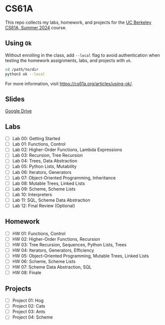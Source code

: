 # CS61A
This repo collects my labs, homework, and projects for the [UC Berkeley CS61A, Summer 2024](https://cs61a.org/lab/lab00/) course.

## Using `Ok` 
Without enrolling in the class, add `--local` flag to avoid authentication when testing the homework assignments, labs, and projects with `ok`.
```bash
cd /path/to/dir
python3 ok --local
```
For more information, visit https://cs61a.org/articles/using-ok/.

## Slides
[Google Drive](https://drive.google.com/drive/folders/1I1N4RVM4NI44g2SG_h7WZEsm_hh8b3kG?usp=sharing)

## Labs
- [ ] Lab 00: Getting Started
- [ ] Lab 01: Functions, Control
- [ ] Lab 02: Higher-Order Functions, Lambda Expressions
- [ ] Lab 03: Recursion, Tree Recursion
- [ ] Lab 04: Trees, Data Abstraction
- [ ] Lab 05: Python Lists, Mutability
- [ ] Lab 06: Iterators, Generators
- [ ] Lab 07: Object-Oriented Programming, Inheritance
- [ ] Lab 08: Mutable Trees, Linked Lists
- [ ] Lab 09: Scheme, Scheme Lists
- [ ] Lab 10: Interpreters
- [ ] Lab 11: SQL, Scheme Data Abstraction
- [ ] Lab 12: Final Review (Optional)

## Homework
- [ ] HW 01: Functions, Control
- [ ] HW 02: Higher-Order Functions, Recursion
- [ ] HW 03: Tree Recursion, Sequences, Python Lists, Trees
- [ ] HW 04: Iterators, Generators, Efficiency
- [ ] HW 05: Object-Oriented Programming, Mutable Trees, Linked Lists
- [ ] HW 06: Scheme, Scheme Lists
- [ ] HW 07: Scheme Data Abstraction, SQL
- [ ] HW 08: Finale

## Projects
- [ ] Project 01: Hog
- [ ] Project 02: Cats
- [ ] Project 03: Ants
- [ ] Project 04: Scheme
